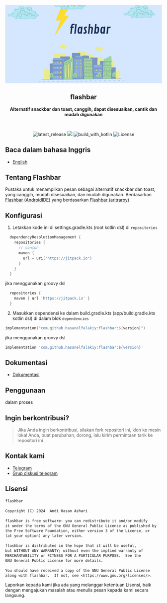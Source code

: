 <p align="center">
  <img src="./img/banner_flashbar.png" alt="app_banner"/>
</p>

<h2 align="center"><b>flashbar</b></h2>
<p align="center">
<b>Alternatif snackbar dan toast, canggih, dapat disesuaikan, cantik dan mudah digunakan</b>
<p><br>

<p align="center">
<!-- Latest release -->
<img src="https://img.shields.io/github/v/release/hasanelfalakiy/flashbar?include_releases&label=latest%20release&style=for-the-badge&color=brightgreen" alt="latest_release"/>
<!-- Github Repo size -->
<img src="https://img.shields.io/github/repo-size/hasanelfalakiy/flashbar?style=for-the-badge">
<!-- Build with Kotlin -->
<img src="https://img.shields.io/badge/Kotlin-C116E3?&style=for-the-badge&logo=kotlin&logoColor=white" alt="build_with_kotlin">
<!-- License -->
<img src="https://img.shields.io/github/license/hasanelfalakiy/flashbar?color=blue&style=for-the-badge&color=brightgreen" alt="License">
</p>

## Baca dalam bahasa Inggris

- [English](./README.md)

## Tentang Flashbar
Pustaka untuk menampilkan pesan sebagai alternatif snackbar dan toast, yang canggih, mudah disesuaikan, dan mudah digunakan.
Berdasarkan [Flashbar (AndroidIDE)](https://github.com/AndroidIDEOfficial/AndroidIDE/tree/dev/utilities%2Fflashbar) yang berdasarkan [Flashbar (aritraroy)](https://github.com/aritraroy/Flashbar)

## Konfigurasi

1. Letakkan kode ini di settings.gradle.kts (root kotlin dsl) di ```repositories``` 
```kotlin.kts
  dependencyResolutionManagement {
    repositories {
      // contoh
      maven {
        url = uri("https://jitpack.io")
      }
    }
  }
```
jika menggunakan groovy dsl
```groovy
  repositories {
    maven { url 'https://jitpack.io' }
  }
```
2. Masukkan dependensi ke dalam build.gradle.kts (app/build.gradle.kts kotlin dsl)
di dalam blok ```dependencies```

```kotlin.kts
implementation("com.github.hasanelfalakiy:flashbar:${version}")
```
jika menggunakan groovy dsl
```groovy
implementation 'com.github.hasanelfalakiy:flashbar:${version}'
```

## Dokumentasi

- [Dokumentasi](https://hasanelfalakiy.github.io/flashbar/)

## Penggunaan

dalam proses


## Ingin berkontribusi?

> Jika Anda ingin berkontribusi, silakan fork repositori ini, klon ke mesin lokal Anda, buat perubahan, dorong, lalu kirim permintaan tarik ke repositori ini

## Kontak kami

- [Telegram](https://t.me/moonelfalakiy)
- [Grup diskusi telegram](https://t.me/moonlight_studio01/9)

## Lisensi

```
flashbar

Copyright (C) 2024  Andi Hasan Ashari

flashbar is free software: you can redistribute it and/or modify
it under the terms of the GNU General Public License as published by
the Free Software Foundation, either version 3 of the License, or
(at your option) any later version.

flashbar is distributed in the hope that it will be useful,
but WITHOUT ANY WARRANTY; without even the implied warranty of
MERCHANTABILITY or FITNESS FOR A PARTICULAR PURPOSE.  See the
GNU General Public License for more details.

You should have received a copy of the GNU General Public License
along with flashbar.  If not, see <https://www.gnu.org/licenses/>.

```
Laporkan kepada kami jika ada yang melanggar ketentuan Lisensi, baik dengan mengajukan masalah atau menulis pesan kepada kami secara langsung.
